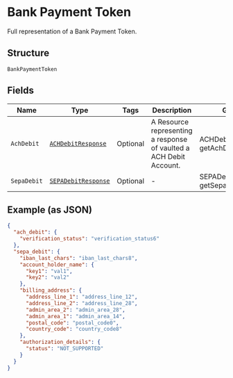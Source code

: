 
# Bank Payment Token

Full representation of a Bank Payment Token.

## Structure

`BankPaymentToken`

## Fields

| Name | Type | Tags | Description | Getter | Setter |
|  --- | --- | --- | --- | --- | --- |
| `AchDebit` | [`ACHDebitResponse`](../../doc/models/ach-debit-response.md) | Optional | A Resource representing a response of vaulted a ACH Debit Account. | ACHDebitResponse getAchDebit() | setAchDebit(ACHDebitResponse achDebit) |
| `SepaDebit` | [`SEPADebitResponse`](../../doc/models/sepa-debit-response.md) | Optional | - | SEPADebitResponse getSepaDebit() | setSepaDebit(SEPADebitResponse sepaDebit) |

## Example (as JSON)

```json
{
  "ach_debit": {
    "verification_status": "verification_status6"
  },
  "sepa_debit": {
    "iban_last_chars": "iban_last_chars8",
    "account_holder_name": {
      "key1": "val1",
      "key2": "val2"
    },
    "billing_address": {
      "address_line_1": "address_line_12",
      "address_line_2": "address_line_28",
      "admin_area_2": "admin_area_28",
      "admin_area_1": "admin_area_14",
      "postal_code": "postal_code0",
      "country_code": "country_code8"
    },
    "authorization_details": {
      "status": "NOT_SUPPORTED"
    }
  }
}
```

